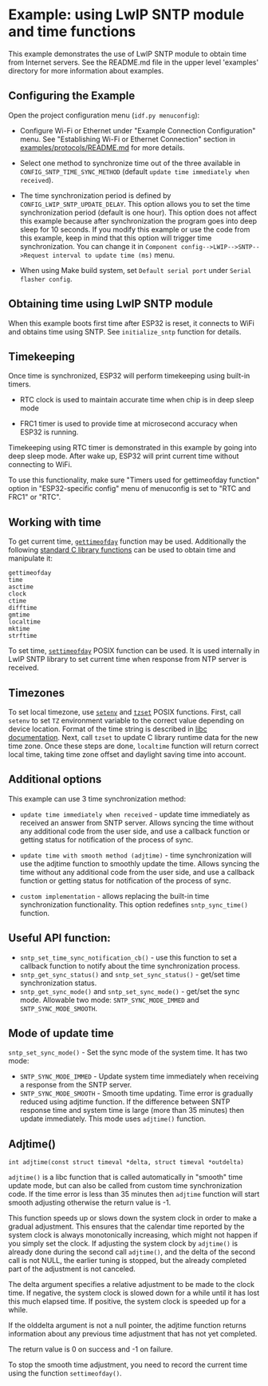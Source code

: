 # Example: using LwIP SNTP module and time functions

This example demonstrates the use of LwIP SNTP module to obtain time from Internet servers. See the README.md file in the upper level 'examples' directory for more information about examples.

## Configuring the Example

Open the project configuration menu (`idf.py menuconfig`):

* Configure Wi-Fi or Ethernet under "Example Connection Configuration" menu. See "Establishing Wi-Fi or Ethernet Connection" section in [examples/protocols/README.md](../README.md) for more details.

* Select one method to synchronize time out of the three available in `CONFIG_SNTP_TIME_SYNC_METHOD` (default `update time immediately when received`).

* The time synchronization period is defined by `CONFIG_LWIP_SNTP_UPDATE_DELAY`. This option allows you to set the time synchronization period (default is one hour).
This option does not affect this example because after synchronization the program goes into deep sleep for 10 seconds.
If you modify this example or use the code from this example, keep in mind that this option will trigger time synchronization.
You can change it in `Component config-->LWIP-->SNTP-->Request interval to update time (ms)` menu.

* When using Make build system, set `Default serial port` under `Serial flasher config`.

## Obtaining time using LwIP SNTP module

When this example boots first time after ESP32 is reset, it connects to WiFi and obtains time using SNTP.
See `initialize_sntp` function for details.

## Timekeeping

Once time is synchronized, ESP32 will perform timekeeping using built-in timers.

- RTC clock is used to maintain accurate time when chip is in deep sleep mode

- FRC1 timer is used to provide time at microsecond accuracy when ESP32 is running.

Timekeeping using RTC timer is demonstrated in this example by going into deep sleep mode. After wake up, ESP32 will print current time without connecting to WiFi.

To use this functionality, make sure "Timers used for gettimeofday function" option in "ESP32-specific config" menu of menuconfig is set to "RTC and FRC1" or "RTC".

## Working with time

To get current time, [`gettimeofday`](http://man7.org/linux/man-pages/man2/gettimeofday.2.html) function may be used. Additionally the following [standard C library functions](https://en.cppreference.com/w/cpp/header/ctime) can be used to obtain time and manipulate it:

	gettimeofday
	time
	asctime
	clock
	ctime
	difftime
	gmtime
	localtime
	mktime
	strftime

To set time, [`settimeofday`](http://man7.org/linux/man-pages/man2/settimeofday.2.html) POSIX function can be used. It is used internally in LwIP SNTP library to set current time when response from NTP server is received.

## Timezones

To set local timezone, use [`setenv`](http://man7.org/linux/man-pages/man3/setenv.3.html) and [`tzset`](http://man7.org/linux/man-pages/man3/tzset.3.html) POSIX functions. First, call `setenv` to set `TZ` environment variable to the correct value depending on device location. Format of the time string is described in [libc documentation](https://www.gnu.org/software/libc/manual/html_node/TZ-Variable.html). Next, call `tzset` to update C library runtime data for the new time zone. Once these steps are done, `localtime` function will return correct local time, taking time zone offset and daylight saving time into account.

## Additional options

This example can use 3 time synchronization method:

- `update time immediately when received` - update time immediately as received an answer from SNTP server. Allows syncing the time without any additional code from the user side, and use a callback function or getting status for notification of the process of sync.

- `update time with smooth method (adjtime)` - time synchronization will use the adjtime function to smoothly update the time. Allows syncing the time without any additional code from the user side, and use a callback function or getting status for notification of the process of sync.

- `custom implementation` - allows replacing the built-in time synchronization functionality. This option redefines `sntp_sync_time()` function.

## Useful API function:

- `sntp_set_time_sync_notification_cb()` - use this function to set a callback function to notify about the time synchronization process.
- `sntp_get_sync_status()` and `sntp_set_sync_status()` - get/set time synchronization status.
- `sntp_get_sync_mode()` and `sntp_set_sync_mode()` - get/set the sync mode. Allowable two mode: `SNTP_SYNC_MODE_IMMED` and `SNTP_SYNC_MODE_SMOOTH`.

## Mode of update time

`sntp_set_sync_mode()` - Set the sync mode of the system time. It has two mode:

* `SNTP_SYNC_MODE_IMMED` - Update system time immediately when receiving a response from the SNTP server.
* `SNTP_SYNC_MODE_SMOOTH` - Smooth time updating. Time error is gradually reduced using adjtime function. If the difference between SNTP response time and system time is large (more than 35 minutes) then update immediately. This mode uses `adjtime()` function.

## Adjtime()
`int adjtime(const struct timeval *delta, struct timeval *outdelta)`

`adjtime()` is a libc function that is called automatically in "smooth" time update mode, but can also be called from custom time synchronization code. 
If the time error is less than 35 minutes then `adjtime` function will start smooth adjusting otherwise the return value is -1.

This function speeds up or slows down the system clock in order to make a gradual adjustment. This ensures that the calendar time reported by the system clock is always monotonically increasing, which might not happen if you simply set the clock. If adjusting the system clock by `adjtime()` is already done during the second call `adjtime()`, and the delta of the second call is not NULL, the earlier tuning is stopped, but the already completed part of the adjustment is not canceled.

The delta argument specifies a relative adjustment to be made to the clock time. If negative, the system clock is slowed down for a while until it has lost this much elapsed time. If positive, the system clock is speeded up for a while. 

If the olddelta argument is not a null pointer, the adjtime function returns information about any previous time adjustment that has not yet completed. 

The return value is 0 on success and -1 on failure.

To stop the smooth time adjustment, you need to record the current time using the function `settimeofday()`.
